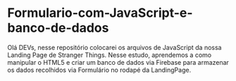 # Formulario-com-JavaScript-e-banco-de-dados
Olá DEVs, nesse repositório colocarei os arquivos de JavaScript da nossa Landing Page de Stranger Things. Nesse estudo, aprendemos a como manipular o HTML5 e criar um banco de dados via Firebase para armazenar os dados recolhidos via Formulário no rodapé da LandingPage. 
